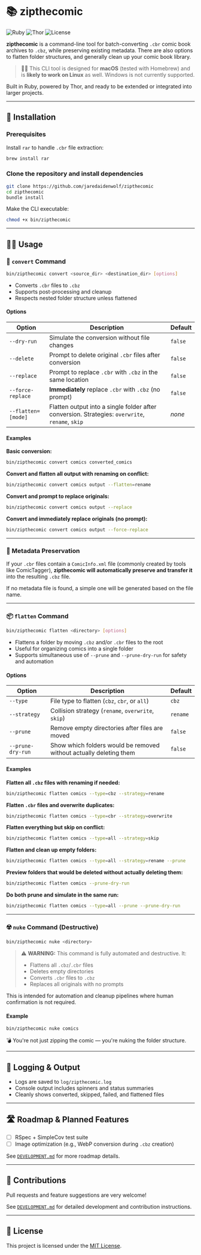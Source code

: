 # 📚 zipthecomic

![Ruby](https://img.shields.io/badge/Ruby-3.2-red)
![Thor](https://img.shields.io/badge/Built%20with-Thor-yellow?logo=rubygems&logoColor=yellow)
![License](https://img.shields.io/badge/License-MIT-blue)
<!-- ![License](https://img.shields.io/github/license/jaredaidenwolf/zipthecomic) -->

**zipthecomic** is a command-line tool for batch-converting `.cbr` comic book archives to `.cbz`, while preserving existing metadata. There are also options to flatten folder structures, and generally clean up your comic book library.

> 🧑‍💻 This CLI tool is designed for **macOS** (tested with Homebrew) and is **likely to work on Linux** as well. Windows is not currently supported.

Built in Ruby, powered by Thor, and ready to be extended or integrated into larger projects.

---

## 🚀 Installation

### Prerequisites

Install `rar` to handle `.cbr` file extraction:

```bash
brew install rar
```

### Clone the repository and install dependencies

```bash
git clone https://github.com/jaredaidenwolf/zipthecomic
cd zipthecomic
bundle install
```

Make the CLI executable:

```bash
chmod +x bin/zipthecomic
```

---

## 🧑‍💻 Usage

### 🔄 `convert` Command

```bash
bin/zipthecomic convert <source_dir> <destination_dir> [options]
```

- Converts `.cbr` files to `.cbz`
- Supports post-processing and cleanup
- Respects nested folder structure unless flattened

#### Options

| Option             | Description                                                                 | Default |
|--------------------|-----------------------------------------------------------------------------|---------|
| `--dry-run`        | Simulate the conversion without file changes                                | `false` |
| `--delete`         | Prompt to delete original `.cbr` files after conversion                     | `false` |
| `--replace`        | Prompt to replace `.cbr` with `.cbz` in the same location                   | `false` |
| `--force-replace`  | **Immediately** replace `.cbr` with `.cbz` (no prompt)                      | `false` |
| `--flatten=[mode]` | Flatten output into a single folder after conversion. Strategies: `overwrite`, `rename`, `skip` | _none_ |

#### Examples

**Basic conversion:**

```bash
bin/zipthecomic convert comics converted_comics
```

**Convert and flatten all output with renaming on conflict:**

```bash
bin/zipthecomic convert comics output --flatten=rename
```

**Convert and prompt to replace originals:**

```bash
bin/zipthecomic convert comics output --replace
```

**Convert and immediately replace originals (no prompt):**

```bash
bin/zipthecomic convert comics output --force-replace
```

---

### 🔖 Metadata Preservation

If your `.cbr` files contain a `ComicInfo.xml` file (commonly created by tools like ComicTagger), **zipthecomic will automatically preserve and transfer it** into the resulting `.cbz` file.

If no metadata file is found, a simple one will be generated based on the file name.

---

### 📦 `flatten` Command

```bash
bin/zipthecomic flatten <directory> [options]
```

- Flattens a folder by moving `.cbz` and/or `.cbr` files to the root
- Useful for organizing comics into a single folder
- Supports simultaneous use of `--prune` and `--prune-dry-run` for safety and automation

#### Options

| Option              | Description                                                              | Default |
|---------------------|--------------------------------------------------------------------------|---------|
| `--type`            | File type to flatten (`cbz`, `cbr`, or `all`)                            | `cbz`   |
| `--strategy`        | Collision strategy (`rename`, `overwrite`, `skip`)                       | `rename` |
| `--prune`           | Remove empty directories after files are moved                          | `false` |
| `--prune-dry-run`   | Show which folders would be removed without actually deleting them       | `false` |

#### Examples

**Flatten all `.cbz` files with renaming if needed:**

```bash
bin/zipthecomic flatten comics --type=cbz --strategy=rename
```

**Flatten `.cbr` files and overwrite duplicates:**

```bash
bin/zipthecomic flatten comics --type=cbr --strategy=overwrite
```

**Flatten everything but skip on conflict:**

```bash
bin/zipthecomic flatten comics --type=all --strategy=skip
```

**Flatten and clean up empty folders:**

```bash
bin/zipthecomic flatten comics --type=all --strategy=rename --prune
```

**Preview folders that would be deleted without actually deleting them:**

```bash
bin/zipthecomic flatten comics --prune-dry-run
```

**Do both prune and simulate in the same run:**

```bash
bin/zipthecomic flatten comics --type=all --prune --prune-dry-run
```

---

### ☢️ `nuke` Command (Destructive)

```bash
bin/zipthecomic nuke <directory>
```

> ⚠️ **WARNING:** This command is fully automated and destructive. It:
> - Flattens all `.cbz`/`.cbr` files
> - Deletes empty directories
> - Converts `.cbr` files to `.cbz`
> - Replaces all originals with no prompts

This is intended for automation and cleanup pipelines where human confirmation is not required.

#### Example

```bash
bin/zipthecomic nuke comics
```

💣 You're not just zipping the comic — you're nuking the folder structure.

---

## 📖 Logging & Output

- Logs are saved to `log/zipthecomic.log`
- Console output includes spinners and status summaries
- Cleanly shows converted, skipped, failed, and flattened files

---

## 🛣️ Roadmap & Planned Features

- [ ] RSpec + SimpleCov test suite
- [ ] Image optimization (e.g., WebP conversion during `.cbz` creation)

See [`DEVELOPMENT.md`](./DEVELOPMENT.md) for more roadmap details.

---

## 🤝 Contributions

Pull requests and feature suggestions are very welcome!

See [`DEVELOPMENT.md`](./DEVELOPMENT.md) for detailed development and contribution instructions.

---

## 📜 License

This project is licensed under the [MIT License](./LICENSE).
